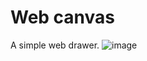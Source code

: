 # Web canvas
A simple web drawer.
![image](https://user-images.githubusercontent.com/24544378/209687203-6080939b-fcdc-4eee-bb5e-b8c58932c121.png)
